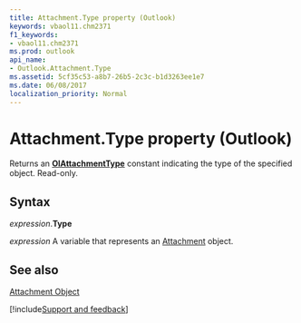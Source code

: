 ```yaml
---
title: Attachment.Type property (Outlook)
keywords: vbaol11.chm2371
f1_keywords:
- vbaol11.chm2371
ms.prod: outlook
api_name:
- Outlook.Attachment.Type
ms.assetid: 5cf35c53-a8b7-26b5-2c3c-b1d3263ee1e7
ms.date: 06/08/2017
localization_priority: Normal
---
```



# Attachment.Type property (Outlook)

Returns an  **[OlAttachmentType](Outlook.OlAttachmentType.md)** constant indicating the type of the specified object. Read-only.


## Syntax

_expression_.**Type**

_expression_ A variable that represents an [Attachment](Outlook.Attachment.md) object.


## See also


[Attachment Object](Outlook.Attachment.md)

[!include[Support and feedback](~/includes/feedback-boilerplate.md)]